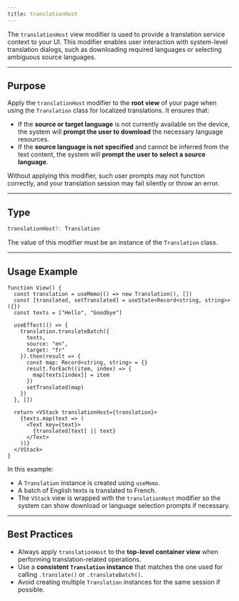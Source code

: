 ```yaml
---
title: translationHost
---
```

The `translationHost` view modifier is used to provide a translation service context to your UI. This modifier enables user interaction with system-level translation dialogs, such as downloading required languages or selecting ambiguous source languages.

---

## Purpose

Apply the `translationHost` modifier to the **root view** of your page when using the `Translation` class for localized translations. It ensures that:

* If the **source or target language** is not currently available on the device, the system will **prompt the user to download** the necessary language resources.
* If the **source language is not specified** and cannot be inferred from the text content, the system will **prompt the user to select a source language**.

Without applying this modifier, such user prompts may not function correctly, and your translation session may fail silently or throw an error.

---

## Type

```ts
translationHost?: Translation
```

The value of this modifier must be an instance of the `Translation` class.

---

## Usage Example

```tsx
function View() {
  const translation = useMemo(() => new Translation(), [])
  const [translated, setTranslated] = useState<Record<string, string>>({})
  const texts = ["Hello", "Goodbye"]
  
  useEffect(() => {
    translation.translateBatch({
      texts,
      source: "en",
      target: "fr"
    }).then(result => {
      const map: Record<string, string> = {}
      result.forEach((item, index) => {
        map[texts[index]] = item
      })
      setTranslated(map)
    })
  }, [])

  return <VStack translationHost={translation}>
    {texts.map(text => (
      <Text key={text}>
        {translated[text] || text}
      </Text>
    ))}
  </VStack>
}
```

In this example:

* A `Translation` instance is created using `useMemo`.
* A batch of English texts is translated to French.
* The `VStack` view is wrapped with the `translationHost` modifier so the system can show download or language selection prompts if necessary.

---

## Best Practices

* Always apply `translationHost` to the **top-level container view** when performing translation-related operations.
* Use a **consistent `Translation` instance** that matches the one used for calling `.translate()` or `.translateBatch()`.
* Avoid creating multiple `Translation` instances for the same session if possible.

